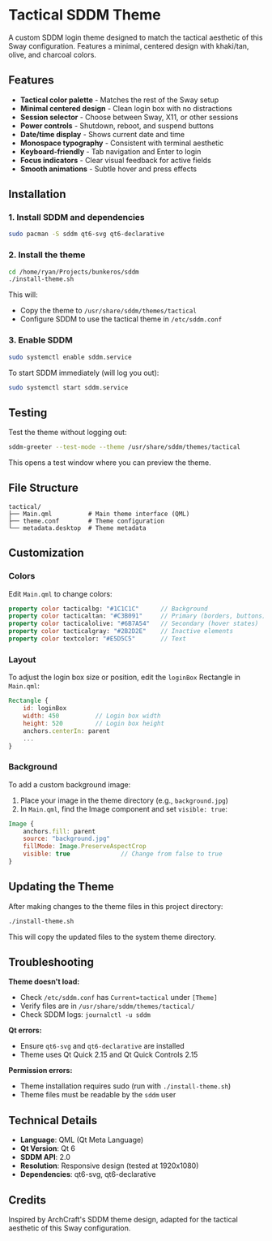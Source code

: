 # Tactical SDDM Theme

A custom SDDM login theme designed to match the tactical aesthetic of this Sway configuration. Features a minimal, centered design with khaki/tan, olive, and charcoal colors.

## Features

- **Tactical color palette** - Matches the rest of the Sway setup
- **Minimal centered design** - Clean login box with no distractions
- **Session selector** - Choose between Sway, X11, or other sessions
- **Power controls** - Shutdown, reboot, and suspend buttons
- **Date/time display** - Shows current date and time
- **Monospace typography** - Consistent with terminal aesthetic
- **Keyboard-friendly** - Tab navigation and Enter to login
- **Focus indicators** - Clear visual feedback for active fields
- **Smooth animations** - Subtle hover and press effects

## Installation

### 1. Install SDDM and dependencies

```bash
sudo pacman -S sddm qt6-svg qt6-declarative
```

### 2. Install the theme

```bash
cd /home/ryan/Projects/bunkeros/sddm
./install-theme.sh
```

This will:
- Copy the theme to `/usr/share/sddm/themes/tactical`
- Configure SDDM to use the tactical theme in `/etc/sddm.conf`

### 3. Enable SDDM

```bash
sudo systemctl enable sddm.service
```

To start SDDM immediately (will log you out):
```bash
sudo systemctl start sddm.service
```

## Testing

Test the theme without logging out:

```bash
sddm-greeter --test-mode --theme /usr/share/sddm/themes/tactical
```

This opens a test window where you can preview the theme.

## File Structure

```
tactical/
├── Main.qml          # Main theme interface (QML)
├── theme.conf        # Theme configuration
└── metadata.desktop  # Theme metadata
```

## Customization

### Colors

Edit `Main.qml` to change colors:

```qml
property color tacticalbg: "#1C1C1C"      // Background
property color tacticaltan: "#C3B091"     // Primary (borders, buttons)
property color tacticalolive: "#6B7A54"   // Secondary (hover states)
property color tacticalgray: "#2B2D2E"    // Inactive elements
property color textcolor: "#E5D5C5"       // Text
```

### Layout

To adjust the login box size or position, edit the `loginBox` Rectangle in `Main.qml`:

```qml
Rectangle {
    id: loginBox
    width: 450          // Login box width
    height: 520         // Login box height
    anchors.centerIn: parent
    ...
}
```

### Background

To add a custom background image:

1. Place your image in the theme directory (e.g., `background.jpg`)
2. In `Main.qml`, find the Image component and set `visible: true`:

```qml
Image {
    anchors.fill: parent
    source: "background.jpg"
    fillMode: Image.PreserveAspectCrop
    visible: true              // Change from false to true
}
```

## Updating the Theme

After making changes to the theme files in this project directory:

```bash
./install-theme.sh
```

This will copy the updated files to the system theme directory.

## Troubleshooting

**Theme doesn't load:**
- Check `/etc/sddm.conf` has `Current=tactical` under `[Theme]`
- Verify files are in `/usr/share/sddm/themes/tactical/`
- Check SDDM logs: `journalctl -u sddm`

**Qt errors:**
- Ensure `qt6-svg` and `qt6-declarative` are installed
- Theme uses Qt Quick 2.15 and Qt Quick Controls 2.15

**Permission errors:**
- Theme installation requires sudo (run with `./install-theme.sh`)
- Theme files must be readable by the `sddm` user

## Technical Details

- **Language**: QML (Qt Meta Language)
- **Qt Version**: Qt 6
- **SDDM API**: 2.0
- **Resolution**: Responsive design (tested at 1920x1080)
- **Dependencies**: qt6-svg, qt6-declarative

## Credits

Inspired by ArchCraft's SDDM theme design, adapted for the tactical aesthetic of this Sway configuration.

